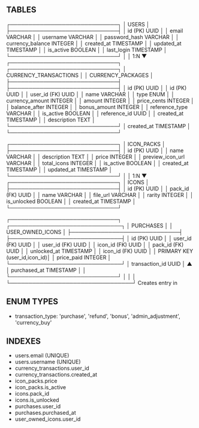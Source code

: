 ## TABLES

┌─────────────────────────────┐
│ USERS │
├─────────────────────────────┤
│ id (PK) UUID │
│ email VARCHAR │
│ username VARCHAR │
│ password_hash VARCHAR │
│ currency_balance INTEGER │
│ created_at TIMESTAMP │
│ updated_at TIMESTAMP │
│ is_active BOOLEAN │
│ last_login TIMESTAMP │
└─────────────────────────────┘
│
│ 1:N
▼
┌─────────────────────────────┐ ┌─────────────────────────────┐
│ CURRENCY_TRANSACTIONS │ │ CURRENCY_PACKAGES │
├─────────────────────────────┤ ├─────────────────────────────┤
│ id (PK) UUID │ │ id (PK) UUID │
│ user_id (FK) UUID │ │ name VARCHAR │
│ type ENUM │ │ currency_amount INTEGER │
│ amount INTEGER │ │ price_cents INTEGER │
│ balance_after INTEGER │ │ bonus_amount INTEGER │
│ reference_type VARCHAR │ │ is_active BOOLEAN │
│ reference_id UUID │ │ created_at TIMESTAMP │
│ description TEXT │ └─────────────────────────────┘
│ created_at TIMESTAMP │
└─────────────────────────────┘

┌─────────────────────────────┐
│ ICON_PACKS │
├─────────────────────────────┤
│ id (PK) UUID │
│ name VARCHAR │
│ description TEXT │
│ price INTEGER │
│ preview_icon_url VARCHAR │
│ total_icons INTEGER │
│ is_active BOOLEAN │
│ created_at TIMESTAMP │
│ updated_at TIMESTAMP │
└─────────────────────────────┘
│
│ 1:N
▼
┌─────────────────────────────┐
│ ICONS │
├─────────────────────────────┤
│ id (PK) UUID │
│ pack_id (FK) UUID │
│ name VARCHAR │
│ file_url VARCHAR │
│ rarity INTEGER │
│ is_unlocked BOOLEAN │
│ created_at TIMESTAMP │
└─────────────────────────────┘

┌─────────────────────────────┐ ┌──────────────────────────────┐
│ PURCHASES │ │ USER_OWNED_ICONS │
├─────────────────────────────┤ ├──────────────────────────────┤
│ id (PK) UUID │ │ user_id (FK) UUID │
│ user_id (FK) UUID │ │ icon_id (FK) UUID │
│ pack_id (FK) UUID │ │ unlocked_at TIMESTAMP │
│ icon_id (FK) UUID │ │ PRIMARY KEY (user_id,icon_id)│
│ price_paid INTEGER │ └──────────────────────────────┘
│ transaction_id UUID │ ▲
│ purchased_at TIMESTAMP │ │
└─────────────────────────────┘ │
│ │
└─────────────────────────────────┘
Creates entry in

## ENUM TYPES

- transaction_type: 'purchase', 'refund', 'bonus', 'admin_adjustment', 'currency_buy'

## INDEXES

- users.email (UNIQUE)
- users.username (UNIQUE)
- currency_transactions.user_id
- currency_transactions.created_at
- icon_packs.price
- icon_packs.is_active
- icons.pack_id
- icons.is_unlocked
- purchases.user_id
- purchases.purchased_at
- user_owned_icons.user_id
